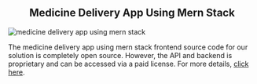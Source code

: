 <h2 style="text-align:center">Medicine Delivery App Using Mern Stack </h2>

![medicine delivery app using mern stack](https://admin.ninjascode.com/) 

The medicine delivery app using mern stack frontend source code for our solution is completely open source. However, the API and backend is proprietary and can be accessed via a paid license. For more details, <a href="https://enatega.com/?utm_source=github&utm_medium=repo&utm_campaign=tiffanie-medicine-delivery-app-using-mern-stack" target="_blank">click here</a>.

